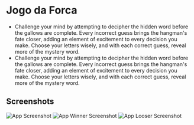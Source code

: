 # Jogo da Forca
- Challenge your mind by attempting to decipher the hidden word before the gallows are complete. Every incorrect guess brings the hangman's fate closer, adding an element of excitement to every decision you make. Choose your letters wisely, and with each correct guess, reveal more of the mystery word.
- Challenge your mind by attempting to decipher the hidden word before the gallows are complete. Every incorrect guess brings the hangman's fate closer, adding an element of excitement to every decision you make. Choose your letters wisely, and with each correct guess, reveal more of the mystery word.

## Screenshots

![App Screenshot](https://imgur.com/nYT6pXG.png)
![App Winner Screenshot](https://imgur.com/SC6ssWk.png)
![App Looser Screenshot](https://imgur.com/jU2IuHP.png)
